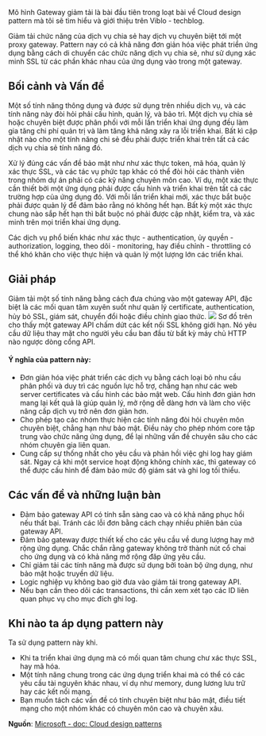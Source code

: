 Mô hình Gateway giảm tải là bài đầu tiên trong loạt bài về Cloud design pattern mà tôi sẽ tìm hiểu và giới thiệu trên Viblo - techblog.

Giảm tải chức năng của dịch vụ chia sẻ hay dịch vụ chuyên biệt tới một proxy gateway. Pattern nay có cả khả năng đơn giản hóa việc phát triển ứng dụng bằng cách di chuyển các chức năng dịch vụ chia sẻ, như sử dụng xác minh SSL từ các phần khác nhau của ứng dụng vào trong một gateway.

## Bối cảnh và Vấn đề
Một số tính năng thông dụng và được sử dụng trên nhiều dịch vụ, và các tính năng này đòi hỏi phải cấu hình, quản lý, và bảo trì. Một dịch vụ chia sẻ hoặc chuyên biệt được phân phối với mỗi lần triển khai ứng dụng đều làm gia tăng chi phí quản trị và làm tăng khả năng xảy ra lỗi triển khai. Bất kì cập nhật nào cho một tính năng chi sẻ đều phải được triển khai trên tất cả các dịch vụ chia sẻ tính năng đó.

Xử lý đúng các vấn đề bảo mật như như xác thực token, mã hóa, quản lý xác thực SSL, và các tác vụ phức tạp khác có thể đòi hỏi các thành viên trong nhóm dự án phải có các kỹ năng chuyên môn cao. Ví dụ, một xác thực cần thiết bởi một ứng dụng phải được cấu hình và triển khai trên tất cả các trường hợp của ứng dụng đó. Với mỗi lần triển khai mới, xác thực bắt buộc phải được quản lý để đảm bảo rằng nó không hết hạn. Bất kỳ một xác thực chung nào sắp hết hạn thì bắt buộc nó phải được cập nhật, kiểm tra, và xác minh trên mọi triển khai ứng dụng.

Các dịch vụ phổ biến khác như xác thực - authentication, ủy quyền - authorization, logging, theo dõi - monitoring, hay điều chỉnh - throttling có thể khó khăn cho việc thực hiện và quản lý một lượng lớn các triển khai.

## Giải pháp
Giảm tải một số tính năng bằng cách đưa chúng vào một gateway API, đặc biệt là các mối quan tâm xuyên suốt như quản lý certificate, authentication, hủy bỏ SSL, giám sát, chuyển đổi hoặc điều chỉnh giao thức.
![](https://images.viblo.asia/622f94ce-bf48-4555-8dc0-511d42d95ba1.png)
Sơ đồ trên cho thấy một gateway API chấm dứt các kết nối SSL không giới hạn. Nó yêu cầu dữ liệu thay mặt cho người yêu cầu ban đầu từ bất kỳ máy chủ HTTP nào ngược dòng cổng API.

#### Ý nghĩa của pattern này:
* Đơn giản hóa việc phát triển các dịch vụ bằng cách loại bỏ nhu cầu phân phối và duy trì các nguồn lực hỗ trợ, chẳng hạn như các web server certificates và cấu hình các bảo mật web. Cấu hình đơn giản hơn mang lại kết quả là giúp quản lý, mở rộng dễ dàng hơn và làm cho việc nâng cấp dịch vụ trở nên đơn giản hơn.
* Cho phép tạo các nhóm thực hiện các tính năng đòi hỏi chuyên môn chuyên biệt, chẳng hạn như bảo mật. Điều này cho phép nhóm core tập trung vào chức năng ứng dụng, để lại những vấn đề chuyên sâu cho các nhóm chuyên gia liên quan.
* Cung cấp sự thống nhất cho yêu cầu và phản hồi việc ghi log hay giám sát. Ngay cả khi một service hoạt động không chính xác, thì gateway có thể được cấu hình để đảm bảo mức độ giám sát và ghi log tối thiểu.

## Các vấn đề và những luận bàn
* Đảm bảo gateway API có tính sẵn sàng cao và có khả năng phục hồi nếu thất bại. Tránh các lỗi đơn bằng cách chạy nhiều phiên bản của gateway API.
* Đảm bảo gateway được thiết kế cho các yêu cầu về dung lượng hay mở rộng ứng dụng. Chắc chắn rằng gateway không trở thành nút cổ chai cho ứng dụng và có khả năng mở rộng đăp ứng yêu cầu.
* Chỉ giảm tải các tính năng mà được sử dụng bởi toàn bộ ứng dụng, như bảo mật hoặc truyền dữ liệu.
* Logic nghiệp vụ không bao giờ đưa vào giảm tải trong gateway API.
* Nếu bạn cần theo dõi các transactions, thì cần xem xét tạo các ID liên quan phục vụ cho mục đích ghi log.

## Khi nào ta áp dụng pattern này
Ta sử dụng pattern này khi.
* Khi ta triển khai ứng dụng mà có mối quan tâm chung chư xác thực SSL, hay mã hóa.
* Một tính năng chung trong các ứng dụng triển khai mà có thể có các yêu cầu tài nguyên khác nhau, ví dụ như memory, dung lương lưu trữ hay các kết nối mạng.
* Bạn muốn tách các vấn đề có tính chuyên biệt như bảo mật, điều tiết mạng cho một nhóm khác có chuyên môn cao và chuyên xâu.

**Nguồn**: [Microsoft - doc: Cloud design patterns](https://docs.microsoft.com/en-us/azure/architecture/patterns/gateway-offloading)